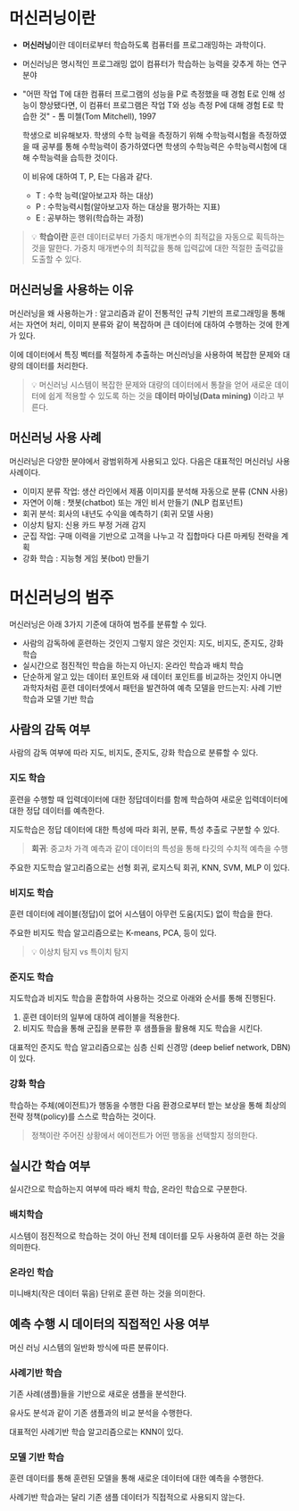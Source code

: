# 머신러닝이란

- **머신러닝**이란 데이터로부터 학습하도록 컴퓨터를 프로그래밍하는 과학이다.
    
- 머신러닝은 명시적인 프로그래밍 없이 컴퓨터가 학습하는 능력을 갖추게 하는 연구 분야
    
- "어떤 작업 T에 대한 컴퓨터 프로그램의 성능을 P로 측정했을 때 경험 E로 인해 성능이 향상됐다면, 이 컴퓨터 프로그램은 작업 T와 성능 측정 P에 대해 경험 E로 학습한 것" - 톰 미첼(Tom Mitchell), 1997
    
    학생으로 비유해보자. 학생의 수학 능력을 측정하기 위해 수학능력시험을 측정하였을 때 공부를 통해 수학능력이 증가하였다면 학생의 수학능력은 수학능력시험에 대해 수학능력을 습득한 것이다.
    
    이 비유에 대하여 T, P, E는 다음과 같다.
    
    - T : 수학 능력(알아보고자 하는 대상)
    - P : 수학능력시험(알아보고자 하는 대상을 평가하는 지표)
    - E : 공부하는 행위(학습하는 과정)

>💡 **학습이란** 훈련 데이터로부터 가중치 매개변수의 최적값을 자동으로 획득하는 것을 말한다. 가중치 매개변수의 최적값을 통해 입력값에 대한 적절한 출력값을 도출할 수 있다.

## 머신러닝을 사용하는 이유

머신러닝을 왜 사용하는가 : 알고리즘과 같이 전통적인 규칙 기반의 프로그래밍을 통해서는 자연어 처리, 이미지 분류와 같이 복잡하며 큰 데이터에 대하여 수행하는 것에 한계가 있다.

이에 데이터에서 특징 벡터를 적절하게 추출하는 머신러닝을 사용하여 복잡한 문제와 대량의 데이터를 처리한다.

>💡 머신러닝 시스템이 복잡한 문제와 대량의 데이터에서 통찰을 얻어 새로운 데이터에 쉽게 적용할 수 있도록 하는 것을 **데이터 마이닝(Data mining)** 이라고 부른다.

## 머신러닝 사용 사례

머신러닝은 다양한 분야에서 광범위하게 사용되고 있다. 다음은 대표적인 머신러닝 사용 사례이다.

- 이미지 분류 작업: 생산 라인에서 제품 이미지를 분석해 자동으로 분류 (CNN 사용)
- 자연어 이해 : 챗봇(chatbot) 또는 개인 비서 만들기 (NLP 컴포넌트)
- 회귀 분석: 회사의 내년도 수익을 예측하기 (회귀 모델 사용)
- 이상치 탐지: 신용 카드 부정 거래 감지
- 군집 작업: 구매 이력을 기반으로 고객을 나누고 각 집합마다 다른 마케팅 전략을 계획
- 강화 학습 : 지능형 게임 봇(bot) 만들기

# 머신러닝의 범주

머신러닝은 아래 3가지 기준에 대하여 범주를 분류할 수 있다.

- 사람의 감독하에 훈련하는 것인지 그렇지 않은 것인지: 지도, 비지도, 준지도, 강화 학습
- 실시간으로 점진적인 학습을 하는지 아닌지: 온라인 학습과 배치 학습
- 단순하게 알고 있는 데이터 포인트와 새 데이터 포인트를 비교하는 것인지 아니면 과학자처럼 훈련 데이터셋에서 패턴을 발견하여 예측 모델을 만드는지: 사례 기반 학습과 모델 기반 학습

## 사람의 감독 여부

사람의 감독 여부에 따라 지도, 비지도, 준지도, 강화 학습으로 분류할 수 있다.

### 지도 학습

훈련을 수행할 때 입력데이터에 대한 정답데이터를 함께 학습하여 새로운 입력데이터에 대한 정답 데이터를 예측한다.

지도학습은 정답 데이터에 대한 특성에 따라 회귀, 분류, 특성 추출로 구분할 수 있다.

> **회귀**: 중고차 가격 예측과 같이 데이터의 특성을 통해 타깃의 수치적 예측을 수행

주요한 지도학습 알고리즘으로는 선형 회귀, 로지스틱 회귀, KNN, SVM, MLP 이 있다.

### 비지도 학습

훈련 데이터에 레이블(정답)이 없어 시스템이 아무런 도움(지도) 없이 학습을 한다.

주요한 비지도 학습 알고리즘으로는 K-means, PCA, 등이 있다.

>💡 이상치 탐지 vs 특이치 탐지

### 준지도 학습

지도학습과 비지도 학습을 혼합하여 사용하는 것으로 아래와 순서를 통해 진행된다.

1. 훈련 데이터의 일부에 대하여 레이블을 적용한다.
2. 비지도 학습을 통해 군집을 분류한 후 샘플들을 활용해 지도 학습을 시킨다.

대표적인 준지도 학습 알고리즘으로는 심층 신뢰 신경망 (deep belief network, DBN)이 있다.

### 강화 학습

학습하는 주체(에이전트)가 행동을 수행한 다음 환경으로부터 받는 보상을 통해 최상의 전략 정책(policy)를 스스로 학습하는 것이다.

> 정책이란 주어진 상황에서 에이전트가 어떤 행동을 선택할지 정의한다.

## 실시간 학습 여부

실시간으로 학습하는지 여부에 따라 배치 학습, 온라인 학습으로 구분한다.

### 배치학습

시스템이 점진적으로 학습하는 것이 아닌 전체 데이터를 모두 사용하여 훈련 하는 것을 의미한다.

### 온라인 학습

미니배치(작은 데이터 묶음) 단위로 훈련 하는 것을 의미한다.

## 예측 수행 시 데이터의 직접적인 사용 여부

머신 러닝 시스템의 일반화 방식에 따른 분류이다.

### 사례기반 학습

기존 사례(샘플)들을 기반으로 새로운 샘플을 분석한다.

유사도 분석과 같이 기존 샘플과의 비교 분석을 수행한다.

대표적인 사례기반 학습 알고리즘으로는 KNN이 있다.

### 모델 기반 학습

훈련 데이터를 통해 훈련된 모델을 통해 새로운 데이터에 대한 예측을 수행한다.

사례기반 학습과는 달리 기존 샘플 데이터가 직접적으로 사용되지 않는다.
